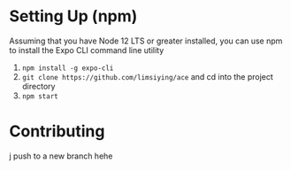 # Setting Up (npm)
Assuming that you have Node 12 LTS or greater installed, you can use npm to install the Expo CLI command line utility
1. `npm install -g expo-cli`
2. `git clone https://github.com/limsiying/ace` and cd into the project directory
3. `npm start`

# Contributing
j push to a new branch hehe